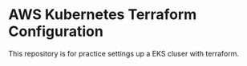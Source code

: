 # AWS Kubernetes Terraform Configuration

This repository is for practice settings up a EKS cluser with terraform.

